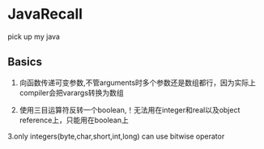 # JavaRecall
pick up my java

## Basics
  1. 向函数传递可变参数,不管arguments时多个参数还是数组都行，因为实际上compiler会把varargs转换为数组

  2. 使用三目运算符反转一个boolean,！无法用在integer和real以及object reference上，只能用在boolean上

  3.only integers(byte,char,short,int,long) can use bitwise operator
